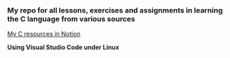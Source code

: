 ### My repo for all lessons, exercises and assignments in learning the C language from various sources

[My C resources in Notion](https://www.notion.so/C-aa31b949675148ada22d2a5fdc971c83)

**Using Visual Studio Code under Linux**



